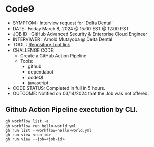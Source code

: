 # Code9

- SYMPTOM    : Interview request for 'Delta Dental'
- DATE       : Friday March 8, 2024 @ 15:00 EST @ 12:00 PST
- JOB ID     : GitHub Advanced Security & Enterprise Cloud Engineer
- INTERVIWER : Arnold Mutayoba @ Delta Dental 
- TOOL       : <a href="https://github.com" target="_blank" rel="noreferrer noopener"> Repository Tool link </a>
- CHALLENGE CODE:
  - Create a GitHub Action Pipeline
  - Tools:
      - github
      - dependabot
      - codeQL
      - javascript
- CODE STATUS: Completed in full in 5 hours. 
- OUTCOME: Notified on 03/14/2024 that the Job was not offered.

## Github Action Pipeline exectution by CLI.
```
gh workflow list -a
gh workflow run hello-world.yml
gh run list --workflow=hello-world.yml
gh run view <run-id>
gh run view --job=<job-id>
```

